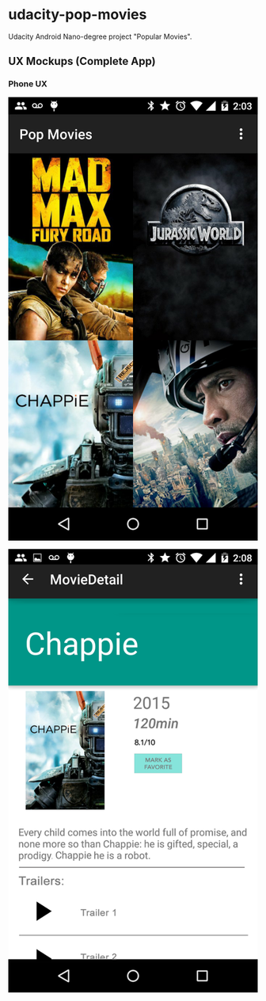 # udacity-pop-movies
Udacity Android Nano-degree project "Popular Movies".

## UX Mockups (Complete App)



### Phone UX

![Main screen](/ux/Phone_main.png "Main screen")

![Detail screen](/ux/Phone_detail_with_settings.png "Detail screen")
